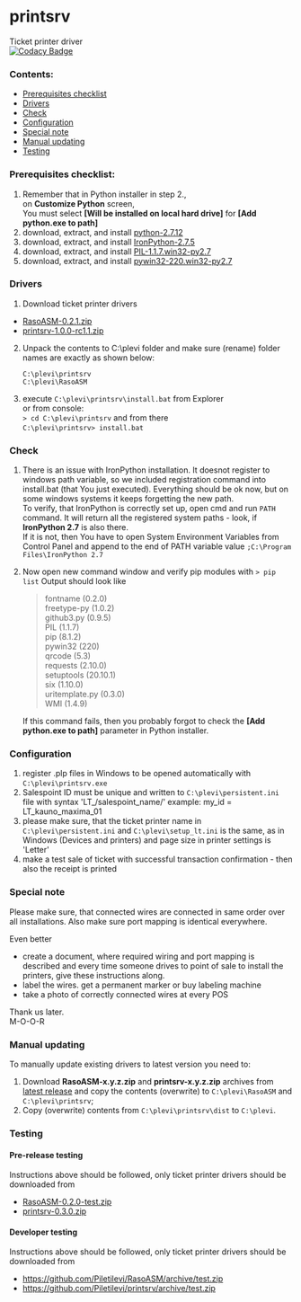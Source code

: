 # printsrv
Ticket printer driver  
[![Codacy Badge](https://api.codacy.com/project/badge/Grade/fd513dfbfcb645b1ac43bc381b4b5482)](https://www.codacy.com/app/mihkel-putrinsh/cardsrv?utm_source=github.com&amp;utm_medium=referral&amp;utm_content=Piletilevi/cardsrv&amp;utm_campaign=Badge_Grade)

### Contents:

- [Prerequisites checklist](https://github.com/Piletilevi/printsrv/blob/master/README.md#prerequisites-checklist)
- [Drivers](https://github.com/Piletilevi/printsrv/blob/master/README.md#drivers)
- [Check](https://github.com/Piletilevi/printsrv/blob/master/README.md#check)
- [Configuration](https://github.com/Piletilevi/printsrv/blob/master/README.md#donfiguration)
- [Special note](https://github.com/Piletilevi/printsrv/blob/master/README.md#special-note)
- [Manual updating](https://github.com/Piletilevi/printsrv/blob/master/README.md#manual-updating)
- [Testing](https://github.com/Piletilevi/printsrv/blob/master/README.md#testing)


### Prerequisites checklist:

1. Remember that in Python installer in step 2.,  
   on **Customize Python** screen,  
   You must select **[Will be installed on local hard drive]** for **[Add python.exe to path]**
2. download, extract, and install [python-2.7.12](https://github.com/Piletilevi/printsrv/files/391929/python-2.7.12.zip)  
3. download, extract, and install [IronPython-2.7.5](https://github.com/Piletilevi/printsrv/files/391931/IronPython-2.7.5.zip)  
4. download, extract, and install [PIL-1.1.7.win32-py2.7](https://github.com/Piletilevi/printsrv/files/391901/PIL-1.1.7.win32-py2.7.zip)  
5. download, extract, and install [pywin32-220.win32-py2.7](https://github.com/Piletilevi/printsrv/files/391897/pywin32-220.win32-py2.7.zip)


### Drivers

1. Download ticket printer drivers  
  - [RasoASM-0.2.1.zip](https://github.com/Piletilevi/RasoASM/archive/0.2.1.zip)
  - [printsrv-1.0.0-rc1.1.zip](https://github.com/Piletilevi/printsrv/archive/1.0.0-rc1.1.zip)

2. Unpack the contents to C:\plevi folder and make sure (rename) folder names are exactly as shown below:  
   ```
   C:\plevi\printsrv  
   C:\plevi\RasoASM  
   ```
3. execute `C:\plevi\printsrv\install.bat` from Explorer  
  or from console:  
  `> cd C:\plevi\printsrv` and from there  
  `C:\plevi\printsrv> install.bat`


### Check

1. There is an issue with IronPython installation. It doesnot register to windows path variable, so we included registration command into install.bat (that You just executed). Everything should be ok now, but on some windows systems it keeps forgetting the new path.  
   To verify, that IronPython is correctly set up, open cmd and run `PATH` command. It will return all the registered system paths - look, if **IronPython 2.7** is also there.  
   If it is not, then You have to open System Environment Variables from Control Panel and append to the end of PATH variable value `;C:\Program Files\IronPython 2.7`

2. Now open new command window and verify pip modules with
   `> pip list`
   Output should look like
   > fontname (0.2.0)  
   freetype-py (1.0.2)  
   github3.py (0.9.5)  
   PIL (1.1.7)  
   pip (8.1.2)  
   pywin32 (220)  
   qrcode (5.3)  
   requests (2.10.0)  
   setuptools (20.10.1)  
   six (1.10.0)  
   uritemplate.py (0.3.0)  
   WMI (1.4.9)  

   If this command fails, then you probably forgot to check the **[Add python.exe to path]** parameter in Python installer.

### Configuration

1. register .plp files in Windows to be opened automatically with `C:\plevi\printsrv.exe`  
2. Salespoint ID must be unique and written to `C:\plevi\persistent.ini` file with syntax 'LT_/salespoint_name/'
  example: my_id = LT_kauno_maxima_01
3. please make sure, that the ticket printer name in `C:\plevi\persistent.ini` and `C:\plevi\setup_lt.ini` is the same, as in Windows (Devices and printers) and page size in printer settings is 'Letter'
4. make a test sale of ticket with successful transaction confirmation - then also the receipt is printed


### Special note

Please make sure, that connected wires are connected in same order over all installations.
Also make sure port mapping is identical everywhere.  

Even better
- create a document, where required wiring and port mapping is described and every time someone drives to point of sale to install the printers, give these instructions along.  
- label the wires. get a permanent marker or buy labeling machine
- take a photo of correctly connected wires at every POS

Thank us later.  
M-O-O-R


### Manual updating

To manually update existing drivers to latest version you need to:  

1. Download **RasoASM-x.y.z.zip** and **printsrv-x.y.z.zip** archives from [latest release](https://github.com/Piletilevi/printsrv/releases/latest) and copy the contents (overwrite) to `C:\plevi\RasoASM` and `C:\plevi\printsrv`;
2. Copy (overwrite) contents from `C:\plevi\printsrv\dist` to `C:\plevi`.

### Testing

#### Pre-release testing

Instructions above should be followed, only ticket printer drivers should be downloaded from
- [RasoASM-0.2.0-test.zip](https://github.com/Piletilevi/RasoASM/archive/0.2.0-test.zip)  
- [printsrv-0.3.0.zip](https://github.com/Piletilevi/printsrv/archive/0.3.0.zip)  


#### Developer testing

Instructions above should be followed, only ticket printer drivers should be downloaded from
- https://github.com/Piletilevi/RasoASM/archive/test.zip  
- https://github.com/Piletilevi/printsrv/archive/test.zip  
